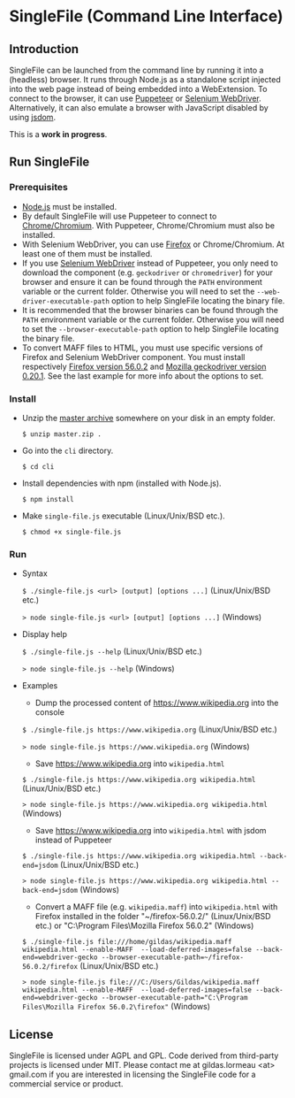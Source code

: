 # SingleFile (Command Line Interface)

## Introduction

SingleFile can be launched from the command line by running it into a (headless) browser. It runs through Node.js as a standalone script injected into the web page instead of being embedded into a WebExtension. To connect to the browser, it can use [Puppeteer](https://github.com/GoogleChrome/puppeteer) or [Selenium WebDriver](https://www.npmjs.com/package/selenium-webdriver). Alternatively, it can also emulate a browser with JavaScript disabled by using [jsdom](https://github.com/jsdom/jsdom).

This is a **work in progress**.

## Run SingleFile

### Prerequisites

- [Node.js](https://nodejs.org) must be installed. 
- By default SingleFile will use Puppeteer to connect to [Chrome/Chromium](https://www.google.com/chrome/). With Puppeteer, Chrome/Chromium must also be installed. 
- With Selenium WebDriver, you can use [Firefox](https://www.mozilla.org/en/firefox/new/) or Chrome/Chromium. At least one of them must be installed. 
- If you use [Selenium WebDriver](https://www.npmjs.com/package/selenium-webdriver) instead of Puppeteer, you only need to download the component (e.g. `geckodriver` or `chromedriver`) for your browser and ensure it can be found through the `PATH` environment variable or the current folder. Otherwise you will need to set the `--web-driver-executable-path` option to help SingleFile locating the binary file.
- It is recommended that the browser binaries can be found through the `PATH` environment variable or the current folder. Otherwise you will need to set the `--browser-executable-path` option to help SingleFile locating the binary file.
- To convert MAFF files to HTML, you must use specific versions of Firefox and Selenium WebDriver component. You must install respectively [Firefox version 56.0.2](https://ftp.mozilla.org/pub/firefox/releases/56.0.2/) and [Mozilla geckodriver version 0.20.1](https://github.com/mozilla/geckodriver/releases/tag/v0.20.1). See the last example for more info about the options to set.

### Install

- Unzip the [master archive](https://github.com/gildas-lormeau/SingleFile/archive/master.zip) somewhere on your disk in an empty folder.

  `$ unzip master.zip .`
  
- Go into the `cli` directory.

  `$ cd cli`
  
- Install dependencies with npm (installed with Node.js).

  `$ npm install`
  
- Make `single-file.js` executable (Linux/Unix/BSD etc.).

  `$ chmod +x single-file.js`

### Run

- Syntax
 
  `$ ./single-file.js <url> [output] [options ...]` (Linux/Unix/BSD etc.)

  `> node single-file.js <url> [output] [options ...]` (Windows)    

- Display help

  `$ ./single-file.js --help` (Linux/Unix/BSD etc.)

  `> node single-file.js --help` (Windows)

- Examples

  - Dump the processed content of https://www.wikipedia.org into the console

  `$ ./single-file.js https://www.wikipedia.org` (Linux/Unix/BSD etc.)

  `> node single-file.js https://www.wikipedia.org` (Windows)

  - Save https://www.wikipedia.org into `wikipedia.html`

  `$ ./single-file.js https://www.wikipedia.org wikipedia.html` (Linux/Unix/BSD etc.)
  
  `> node single-file.js https://www.wikipedia.org wikipedia.html` (Windows)

  - Save https://www.wikipedia.org into `wikipedia.html` with jsdom instead of Puppeteer

  `$ ./single-file.js https://www.wikipedia.org wikipedia.html --back-end=jsdom` (Linux/Unix/BSD etc.)
  
  `> node single-file.js https://www.wikipedia.org wikipedia.html --back-end=jsdom` (Windows)

  - Convert a MAFF file (e.g. `wikipedia.maff`) into `wikipedia.html` with Firefox installed in the folder "~/firefox-56.0.2/" (Linux/Unix/BSD etc.) or "C:\Program Files\Mozilla Firefox 56.0.2\" (Windows)

  `$ ./single-file.js file:///home/gildas/wikipedia.maff wikipedia.html --enable-MAFF  --load-deferred-images=false --back-end=webdriver-gecko --browser-executable-path=~/firefox-56.0.2/firefox` (Linux/Unix/BSD etc.)
  
  `> node single-file.js file:///C:/Users/Gildas/wikipedia.maff wikipedia.html --enable-MAFF  --load-deferred-images=false --back-end=webdriver-gecko --browser-executable-path="C:\Program Files\Mozilla Firefox 56.0.2\firefox"` (Windows)
  
## License

SingleFile is licensed under AGPL and GPL. Code derived from third-party projects is licensed under MIT. Please contact me at gildas.lormeau &lt;at&gt; gmail.com if you are interested in licensing the SingleFile code for a commercial service or product.

